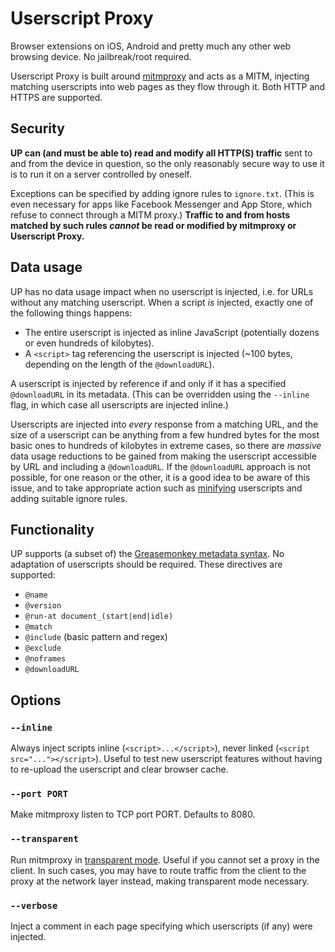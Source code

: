# Userscript Proxy

Browser extensions on iOS, Android and pretty much any other web browsing device. No jailbreak/root required.

Userscript Proxy is built around [mitmproxy](mitmproxy) and acts as a MITM, injecting matching userscripts into web pages as they flow through it. Both HTTP and HTTPS are supported.


## Security

**UP can (and must be able to) read and modify all HTTP(S) traffic** sent to and from the device in question, so the only reasonably secure way to use it is to run it on a server controlled by oneself.

Exceptions can be specified by adding ignore rules to `ignore.txt`. (This is even necessary for apps like Facebook Messenger and App Store, which refuse to connect through a MITM proxy.) **Traffic to and from hosts matched by such rules _cannot_ be read or modified by mitmproxy or Userscript Proxy.**


## Data usage

UP has no data usage impact when no userscript is injected, i.e. for URLs without any matching userscript.
When a script _is_ injected, exactly one of the following things happens:

  * The entire userscript is injected as inline JavaScript (potentially dozens or even hundreds of kilobytes).
  * A `<script>` tag referencing the userscript is injected (~100 bytes, depending on the length of the `@downloadURL`).

A userscript is injected by reference if and only if it has a specified `@downloadURL` in its metadata.
(This can be overridden using the `--inline` flag, in which case all userscripts are injected inline.)

Userscripts are injected into _every_ response from a matching URL, and the size of a userscript can be anything from a few hundred bytes for the most basic ones to hundreds of kilobytes in extreme cases, so there are _massive_ data usage reductions to be gained from making the userscript accessible by URL and including a `@downloadURL`.
If the `@downloadURL` approach is not possible, for one reason or the other, it is a good idea to be aware of this issue, and to take appropriate action such as [minifying](minification) userscripts and adding suitable ignore rules.


## Functionality

UP supports (a subset of) the [Greasemonkey metadata syntax](metadata). No adaptation of userscripts should be required. These directives are supported:

  * `@name`
  * `@version`
  * `@run-at document_(start|end|idle)`
  * `@match`
  * `@include` (basic pattern and regex)
  * `@exclude`
  * `@noframes`
  * `@downloadURL`


## Options

### `--inline`

Always inject scripts inline (`<script>...</script>`), never linked (`<script src="..."></script>`). Useful to test new userscript features without having to re-upload the userscript and clear browser cache.

### `--port PORT`

Make mitmproxy listen to TCP port PORT. Defaults to 8080.

### `--transparent`

Run mitmproxy in [transparent mode](transparent-mode). Useful if you cannot set a proxy in the client. In such cases, you may have to route traffic from the client to the proxy at the network layer instead, making transparent mode necessary.

### `--verbose`

Inject a comment in each page specifying which userscripts (if any) were injected.


[mitmproxy]: https://mitmproxy.org
[minification]: https://en.wikipedia.org/wiki/Minification_(programming)
[metadata]: https://wiki.greasespot.net/Metadata_Block
[transparent-mode]: https://docs.mitmproxy.org/stable/concepts-modes/#transparent-proxy
